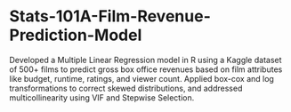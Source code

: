 # Stats-101A-Film-Revenue-Prediction-Model
Developed a Multiple Linear Regression model in R using a Kaggle dataset of 500+ films to predict gross box office revenues based on film attributes like budget, runtime, ratings, and viewer count. Applied box-cox and log transformations to correct skewed distributions, and addressed multicollinearity using VIF and Stepwise Selection. 
